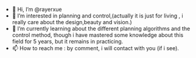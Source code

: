 - 👋 Hi, I’m @rayerxue
- 👀 I’m interested in planning and control,(actually  it is just for living , i really care about the design,beauty and vision.)
- 🌱 I’m currently learning about the different planning algorithms and the control method, though i have mastered some knowledge about this field for 5 years, but it remains in practicing.
- 📫 How to reach me : by comment, i will contact with you (if i see).

<!---
rayerxue/rayerxue is a ✨ special ✨ repository because its `README.md` (this file) appears on your GitHub profile.
You can click the Preview link to take a look at your changes.
--->
